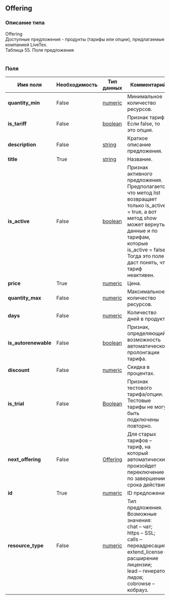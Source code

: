 
## Offering

### Описание типа
Offering<br/>Доступные предложения - продукты (тарифы или опции), предлагаемые компанией LiveTex.<br/>Таблица 55. Поля предложения<br/><br/>
### Поля

| Имя поля | Необходимость | Тип данных | Комментарий |
|---|---|---|---|
|**quantity_min**|False|[numeric](/docs/types/numeric.md)|Минимальное количество ресурсов.<br/>|
|**is_tariff**|False|[boolean](/docs/types/boolean.md)|Признак тарифа.<br/>Если false, то это опция.<br/>|
|**description**|False|[string](/docs/types/string.md)|Краткое описание предложения.<br/>|
|**title**|True|[string](/docs/types/string.md)|Название.<br/>|
|**is_active**|False|[boolean](/docs/types/boolean.md)|Признак активного предложения.<br/>Предполагается, что метод list возвращает только is_active = true, а вот метод show может вернуть данные и по тарифам, которые is_active = false. Тогда это поле даст понять, что тариф неактивен.<br/>|
|**price**|True|[numeric](/docs/types/numeric.md)|Цена.<br/>|
|**quantity_max**|False|[numeric](/docs/types/numeric.md)|Максимальное количество ресурсов.<br/>|
|**days**|False|[numeric](/docs/types/numeric.md)|Количество дней в продукте.<br/>|
|**is_autorenewable**|False|[boolean](/docs/types/boolean.md)|Признак, определяющий возможность автоматической пролонгации тарифа.<br/>|
|**discount**|False|[numeric](/docs/types/numeric.md)|Скидка в процентах.<br/>|
|**is_trial**|False|[Boolean](/docs/types/Boolean.md)|Признак тестового тарифа/опции.<br/>Тестовые тарифы не могут быть подключены повторно.<br/>|
|**next_offering**|False|[Offering](/docs/types/Offering.md)|Для старых тарифов – тариф, на который автоматически произойдет переключение по завершении срока действия.<br/>|
|**id**|True|[numeric](/docs/types/numeric.md)|ID предложения.<br/>|
|**resource_type**|False|[numeric](/docs/types/numeric.md)|Тип предложения.<br/>Возможные значения:<br/>chat – чат;<br/>https – SSL;<br/>calls – переадресация;<br/>extend_license – расширение лицензии;<br/>lead – генератор лидов;<br/>cobrowse – кобрауз.<br/>|
